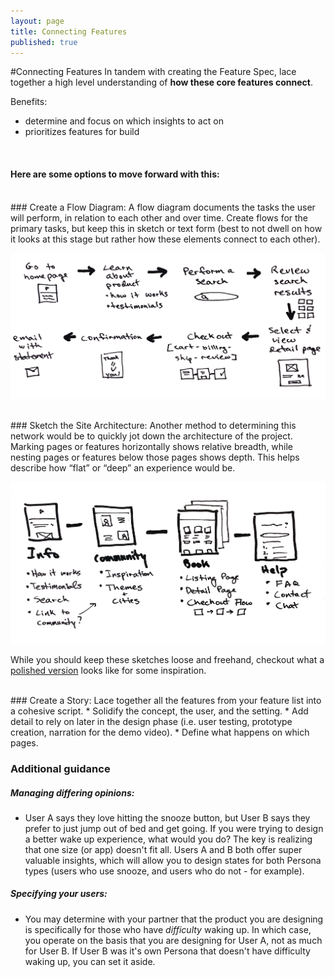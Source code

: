 ```yaml
---
layout: page
title: Connecting Features
published: true
---
```


#Connecting Features
In tandem with creating the Feature Spec, lace together a high level understanding of **how these core features connect**.

Benefits:
  * determine and focus on which insights to act on
  * prioritizes features for build

<br>

#### Here are some options to move forward with this:

<br>
### Create a Flow Diagram:
A flow diagram documents the tasks the user will perform, in relation to each other and over time. Create flows for the primary tasks, but keep this in sketch or text form (best to not dwell on how it looks at this stage but rather how these elements connect to each other).

![](img/flowdiagram.png)

<br>
### Sketch the Site Architecture:
Another method to determining this network would be to quickly jot down the architecture of the project. Marking pages or features horizontally shows relative breadth, while nesting pages or features below those pages shows depth. This helps describe how “flat” or “deep” an experience would be.

![](img/sitearchitecture.png)


While you should keep these sketches loose and freehand, checkout what a [polished version](https://speckyboy.com/collection-inspiring-sitemaps-user-flow-maps/) looks like for some inspiration.

<br>
### Create a Story:
Lace together all the features from your feature list into a cohesive script.
  * Solidify the concept, the user, and the setting.
  * Add detail to rely on later in the design phase (i.e. user testing, prototype creation, narration for the demo video).
  * Define what happens on which pages.


<br/>

### Additional guidance  

##### Managing differing opinions:
* User A says they love hitting the snooze button, but User B says they prefer to just jump out of bed and get going. If you were trying to design a better wake up experience, what would you do?
The key is realizing that one size (or app) doesn't fit all. Users A and B both offer super valuable insights, which will allow you to design states for both Persona types (users who use snooze, and users who do not - for example).

##### Specifying your users:
* You may determine with your partner that the product you are designing is specifically for those who have *difficulty* waking up. In which case, you operate on the basis that you are designing for User A, not as much for User B. If User B was it's own Persona that doesn't have difficulty waking up, you can set it aside.
